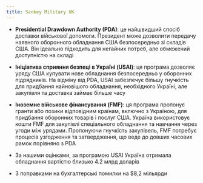 ```yaml
---
title: Sankey Military UK
---
```

- **Presidential Drawdown Authority (PDA)**: це найшвидший спосіб доставки військової допомоги. Президент може дозволити передачу наявного оборонного обладнання США безпосередньо зі складів США. Він ідеально підходить для негайних потреб, але обмежений доступністю на складі

- **Ініціатива сприяння безпеці в Україні (USAI)**: ця програма дозволяє уряду США купувати нове обладнання безпосередньо у оборонних підрядників. На відміну від PDA, USAI забезпечує більшу гнучкість для придбання найновішого обладнання, необхідного Україні, але закупівля та доставка займає більше часу

- **Іноземне військове фінансування (FMF)**: ця програма пропонує гранти або позики відповідним країнам, включно з Україною, для придбання оборонних товарів і послуг США. Україна використовує кошти FMF для закупівлі спеціального обладнання та навчання через угоди між урядами. Пропонуючи гнучкість закупівель, FMF потребує процесів узгодження та затвердження, що веде до довших часових рамок порівняно з PDA

- За нашими оцінками, за програмою USAI Україна отримала обладнання вартістю близько 4.2 млрд доларів

- З поправками на бухгалтерські помилки на $8,2 мільярди